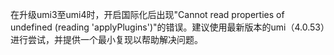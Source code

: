 在升级umi3至umi4时，开启国际化后出现"Cannot read properties of undefined (reading 'applyPlugins')"的错误。建议使用最新版本的umi（4.0.53）进行尝试，并提供一个最小复现以帮助解决问题。
